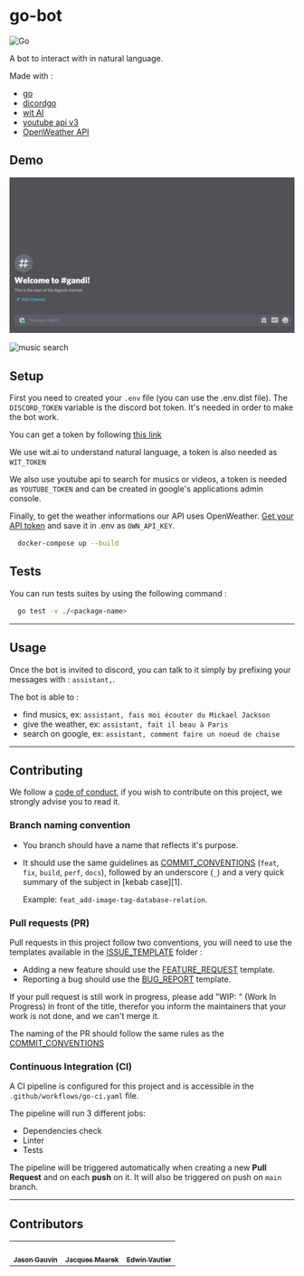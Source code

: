 # go-bot

![Go](https://github.com/edwinvautier/go-bot/workflows/Go/badge.svg?branch=main)

A bot to interact with in natural language.

Made with :

- [go](https://github.com/golang/go)
- [dicordgo](https://github.com/bwmarrin/discordgo)
- [wit AI](https://wit.ai/)
- [youtube api v3](https://developers.google.com/youtube/v3)
- [OpenWeather API](https://openweathermap.org)

## Demo

![google search](./assets/google.gif)

![music search](./assets/marley.gif)

## Setup

First you need to created your `.env` file (you can use the .env.dist file).
The `DISCORD_TOKEN` variable is the discord bot token. It's needed in order to make the bot work.

You can get a token by following [this link](https://discord.com/developers/applications/)

We use wit.ai to understand natural language, a token is also needed as `WIT_TOKEN`

We also use youtube api to search for musics or videos, a token is needed as `YOUTUBE_TOKEN` and can be created in google's applications admin console.

Finally, to get the weather informations our API uses OpenWeather. [Get your API token](https://openweathermap.org/api) and save it in .env as `OWN_API_KEY`.

```sh
  docker-compose up --build
```

## Tests

You can run tests suites by using the following command :

```sh
  go test -v ./<package-name>
```

---

## Usage

Once the bot is invited to discord, you can talk to it simply by prefixing your messages with : `assistant,`.

The bot is able to :

- find musics, ex: `assistant, fais moi écouter du Mickael Jackson`
- give the weather, ex: `assistant, fait il beau à Paris`
- search on google, ex: `assistant, comment faire un noeud de chaise`

---

## Contributing

We follow a [code of conduct](CODE_OF_CONDUCT.md), if you wish to contribute on this project, we strongly advise you to read it.

### Branch naming convention

- You branch should have a name that reflects it's purpose.

- It should use the same guidelines as [COMMIT_CONVENTIONS](COMMIT_CONVENTIONS.md) (`feat`, `fix`, `build`, `perf`, `docs`), followed by an underscore (`_`) and a very quick summary of the subject in [kebab case][1].

    Example: `feat_add-image-tag-database-relation`.

### Pull requests (PR)

Pull requests in this project follow two conventions, you will need to use the templates available in the [ISSUE_TEMPLATE](.github/ISSUE_TEMPLATE) folder :

- Adding a new feature should use the [FEATURE_REQUEST](.github/ISSUE_TEMPLATE/FEATURE_REQUEST.md) template.
- Reporting a bug should use the [BUG_REPORT](.github/ISSUE_TEMPLATE/BUG_REPORT.md) template.

If your pull request is still work in progress, please add "WIP: " (Work In Progress) in front of the title, therefor you inform the maintainers that your work is not done, and we can't merge it.

The naming of the PR should follow the same rules as the [COMMIT_CONVENTIONS](COMMIT_CONVENTIONS.md)

### Continuous Integration (CI)

A CI pipeline is configured for this project and is accessible in the `.github/workflows/go-ci.yaml` file.

The pipeline will run 3 different jobs:

- Dependencies check
- Linter
- Tests

The pipeline will be triggered automatically when creating a new **Pull Request** and on each **push** on it. It will also be triggered on push on `main` branch.

---

## Contributors

<table align="center">
  <tr>
    <td align="center">
    <a href="https://github.com/jasongauvin">
      <img src="https://avatars1.githubusercontent.com/u/41618366?s=400&u=b970ed03cbb921ce1312ef86b39093e4fa0be7e3&v=4" width="100px;" alt=""/>
      <br />
      <sub><b>Jason Gauvin</b></sub>
    </a>
    </td>
    <td align="center">
    <a href="https://github.com/JackMaarek/">
      <img src="https://avatars3.githubusercontent.com/u/28316928?s=400&u=3cdfb5b0683245ad333a39cfca3a5251f3829824&v=4" width="100px;" alt=""/>
      <br />
      <sub><b>Jacques Maarek</b></sub>
    </a>
    </td>
    <td align="center">
    <a href="https://github.com/edwinvautier">
      <img src="https://avatars3.githubusercontent.com/u/35581502?s=460&u=d9096f90151f35552d9adcd57bacaee366f0aaef&v=4" width="100px;" alt=""/>
      <br />
      <sub><b>Edwin Vautier</b></sub>
    </a>
    </td>
  </tr>
</table>
